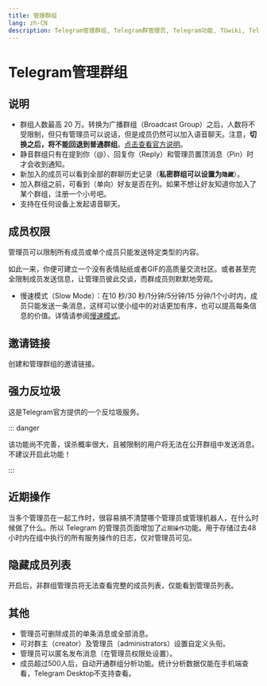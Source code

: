 ```yaml
---
title: 管理群组
lang: zh-CN
description: Telegram管理群组, Telegram群管理员, Telegram功能, TGwiki, Telegram知识库
---
```


# Telegram管理群组

## 说明

 - 群组人数最高 20 万。转换为广播群组（Broadcast Group）之后，人数将不受限制，但只有管理员可以说话，但是成员仍然可以加入语音聊天。注意，**切换之后，将不能回退到普通群组**。[点击查看官方说明](https://telegram.org/blog/autodelete-inv2#groups-with-unlimited-members)。
 - 静音群组只有在提到你（@）、回复你（Reply）和管理员置顶消息（Pin）时才会收到通知。
 - 新加入的成员可以看到全部的群聊历史记录（**私密群组可以设置为`隐藏`**）。 
 - 加入群组之前，可看到（单向）好友是否在列。如果不想让好友知道你加入了某个群组，注册一个小号吧。
 - 支持在任何设备上发起语音聊天。

## 成员权限

管理员可以限制所有成员或单个成员只能发送特定类型的内容。

如此一来，你便可建立一个没有表情贴纸或者GIF的高质量交流社区。或者甚至完全限制成员发送信息，让管理员彼此交谈，而群成员则默默地旁观。

- 慢速模式（Slow Mode）：在10 秒/30 秒/1分钟/5分钟/15 分钟/1个小时内，成员只能发送一条消息，这样可以使小组中的对话更加有序，也可以提高每条信息的价值。详情请参阅[慢速模式](/tgwiki/slowmode)。

## 邀请链接

创建和管理群组的邀请链接。

## 强力反垃圾

这是Telegram官方提供的一个反垃圾服务。

::: danger

该功能尚不完善，误杀概率很大，且被限制的用户将无法在公开群组中发送消息。不建议开启此功能！

:::

## 近期操作

当多个管理员在一起工作时，很容易搞不清楚哪个管理员或管理机器人，在什么时候做了什么。所以 Telegram 的管理员页面增加了`近期操作`功能。用于存储过去48小时内在组中执行的所有服务操作的日志，仅对管理员可见。

## 隐藏成员列表

开启后，非群组管理员将无法查看完整的成员列表，仅能看到管理员列表。

## 其他

 - 管理员可删除成员的单条消息或全部消息。
 - 可对群主（creator）及管理员（administrators）设置自定义头衔。
 - 管理员可以匿名发布消息（在管理员权限处设置）。
 - 成员超过500人后，自动开通群组分析功能。统计分析数据仅能在手机端查看，Telegram Desktop不支持查看。